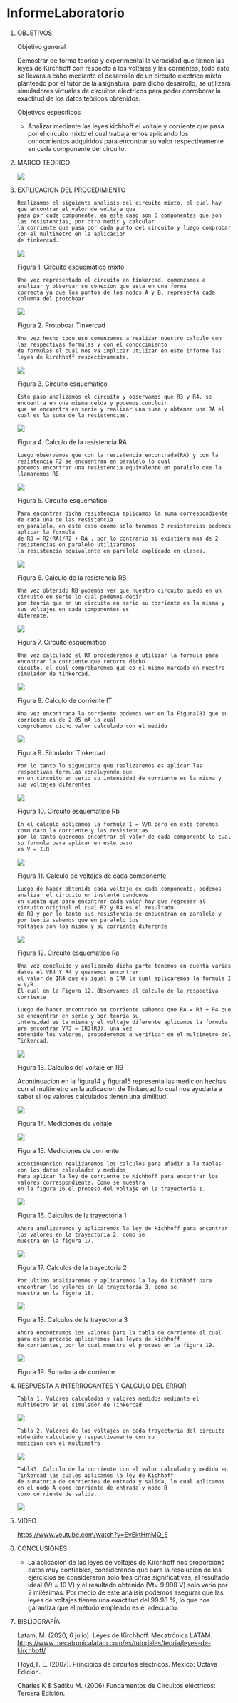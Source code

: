 # InformeLaboratorio
1. OBJETIVOS 

   Objetivo general
   
   Demostrar de forma teórica y experimental la veracidad que tienen las leyes de Kirchhoff con respecto a los voltajes y las corrientes, todo esto se llevara a cabo mediante el desarrollo de un circuito eléctrico mixto planteado por el tutor de la asignatura, para dicho desarrollo, se utilizara simuladores virtuales de circuitos eléctricos para poder corroborar la exactitud de los datos teóricos obtenidos.

   Objetivos específicos
   
   *  Analizar mediante las leyes kichhoff el voltaje y corriente que pasa por el circuito mixto el cual trabajaremos aplicando los conocmientos adquiridos para encontrar su valor respectivamente en cada componente del circuito.
   
2. MARCO TEORICO

   ![](https://github.com/jlcastro5/InformeLaboratorio/blob/c597f921033f53fae5cd7d42b0888270b6273cba/WhatsApp%20Image%202021-11-12%20at%2000.22.47.jpeg)


3. EXPLICACION DEL PROCEDIMIENTO

       Realizamos el siguiente analisis del circuito mixto, el cual hay que encontrar el valor de voltaje que 
       pasa por cada componente, en este caso son 5 componentes que son las resistencias, por otro medir y calcular
       la corriente que pasa por cada punto del circuito y luego comprobar con el multimetro en la aplicacion 
       de tinkercad.
       
   ![](https://github.com/jlcastro5/Laboratorio/blob/1be8e3116b939557e2d884cc2ebc751d9e02aa1e/circuito.PNG)
   
    Figura 1. Circuito esquematico mixto
   
   
       Una vez representado el circuito en tinkercad, comenzamos a analizar y observar su conexion que esta en una forma
       correcta ya que los puntos de los nodos A y B, representa cada columna del protoboar
   
   ![](https://github.com/jlcastro5/InformeLaboratorio/blob/ad2c94823bfa7894b5e559d7f04c5642d6d20864/ciruito.PNG)
   
   Figura 2. Protoboar Tinkercad
   
       Una vez hecho todo eso comenzamos a realizar nuestro calculo con las respectivas formulas y con el conoccimiento
       de formulas el cual nos va implicar utilizar en este informe las leyes de kirchhoff respectivamente.
   
   ![](https://github.com/jlcastro5/InformeLaboratorio/blob/ad2c94823bfa7894b5e559d7f04c5642d6d20864/ra.PNG)
   
    Figura 3. Circuito esquematico
   
   
       Este paso analizamos el circuito y observamos que R3 y R4, se encuentra en una misma celda y podemos concluir
       que se encuentra en serie y realizar una suma y obtener una RA el cual es la suma de la resistencias.
  
   ![](https://github.com/jlcastro5/InformeLaboratorio/blob/ad2c94823bfa7894b5e559d7f04c5642d6d20864/AAA.PNG)
   
   Figura 4. Calculo de la resistencia RA
    
       Luego observamos que con la resistencia encontrada(RA) y con la resistencia R2 se encuentran en paralelo lo cual
       podemos encontrar una resistencia equivalente en paralelo que la llamaremos RB
   
   ![](https://github.com/jlcastro5/InformeLaboratorio/blob/ad2c94823bfa7894b5e559d7f04c5642d6d20864/rb.PNG)
   
    Figura 5. Circuito esquematico
   
       
       Para encontrar dicha resistencia aplicamos la suma correspondiente de cada una de las resistencia 
       en paralelo, en este caso coomo solo tenemos 2 resistencias podemos aplicar la formula 
       de RB = R2(RA)/R2 + RA , por lo contrario si existiera mas de 2 resistencias en paralelo utilizaremos
       la resistencia equivalente en paralelo explicado en clases.
  
   ![](https://github.com/jlcastro5/InformeLaboratorio/blob/ad2c94823bfa7894b5e559d7f04c5642d6d20864/RBB.PNG)
   
   Figura 6. Calculo de la resistencia RB
      
       Una vez obtenido RB podemos ver que nuestro circuito quedo en un circuito en serie lo cual podemos decir
       por teoria que en un circuito en serio su corriente es la misma y sus voltajes en cada componentes es 
       diferente.
  
   ![](https://github.com/jlcastro5/InformeLaboratorio/blob/ad2c94823bfa7894b5e559d7f04c5642d6d20864/rt.PNG)
   
   Figura 7. Circuito esquematico
   
       Una vez calculado el RT procederemos a utilizar la formula para encontrar la corriente que recorre dicho
       cicuito, el cual comprobaremos que es el mismo marcado en nuestro simulador de tinkercad.
   
   ![](https://github.com/jlcastro5/InformeLaboratorio/blob/ad2c94823bfa7894b5e559d7f04c5642d6d20864/RTT.PNG)
   
   Figura 8. Calculo de corriente IT
       
       Una vez encontrada la corriente podemos ver en la Figura(8) que su corriente es de 2.05 mA lo cual 
       comprobamos dicho valor calculado con el medido
   
   ![](https://github.com/jlcastro5/InformeLaboratorio/blob/5954baf0eaeffff5b217fcd3911225e978a48a10/2.05.PNG)
   
   Figura 9. Simulador Tinkercad
   
       Por lo tanto lo siguuiente que realizaremos es aplicar las respectivas formulas concluyendo que 
       en un circuito en serio su intensidad de corriente es la misma y sus voltajes diferentes 
   
   ![](https://github.com/jlcastro5/InformeLaboratorio/blob/5954baf0eaeffff5b217fcd3911225e978a48a10/rb.PNG)
   
   Figura 10. Circuito esquematico Rb
       
       En el calculo aplicamos la formula I = V/R pero en este tenemos como dato la corriente y las resistencias
       por lo tanto queremos encontrar el valor de cada componente lo cual su formula para aplicar en este paso
       es V = I.R
   
   ![](https://github.com/jlcastro5/InformeLaboratorio/blob/ad2c94823bfa7894b5e559d7f04c5642d6d20864/VVVVV.PNG)
   
   Figura 11. Calculo de voltajes de cada componente
       
       Luego de haber obtenido cada voltaje de cada componente, podemos analizar el circuito un instante dandonos 
       en cuenta que para encontrar cada valor hay que regresar al circuito original el cual R2 y R4 es el resultado 
       de RB y por lo tanto sus resistencia se encuentran en paralelo y por teoria sabemos que en paralelo los
       voltajes son los mismo y su corriente diferente
   
   ![](https://github.com/jlcastro5/InformeLaboratorio/blob/ad2c94823bfa7894b5e559d7f04c5642d6d20864/ra.PNG)
   
   Figura 12. Circuito esquematico Ra
   
       Una vez concluido y analizando dicha parte tenemos en cuenta varias datos el VR4 Y R4 y queremos encontrar 
       el valor de IR4 que es igual a IRA la cual aplicaremos la formula I = V/R.
       El cual en la Figura 12. Observamos el calculo de la respectiva corriente
       
       Luego de haber encontrado su corriente sabemos que RA = R3 + R4 que se encuentran en serie y por teoria su
       intensidad es la misma y el voltaje diferente aplicamos la formula pra encontrar VR3 = IR3(R3), una vez 
       obtenido los valores, procederemos a verificar en el multimetro del Tinkercad.
       
   
   ![](https://github.com/jlcastro5/InformeLaboratorio/blob/ad2c94823bfa7894b5e559d7f04c5642d6d20864/VVVVVV.PNG)
   
   Figura 13. Calculos del voltaje en R3 
   
      Acontinuacion en la figura14 y figura15 representa las medicion hechas con el multimetro en la aplicacion 
      de Tinkercad lo cual nos ayudaria a saber si los valores calculados tienen una similitud.
   
   ![](https://github.com/jlcastro5/InformeLaboratorio/blob/aa0f66644ed6479c914f0355c0a655f5d79d95b1/total.PNG)
   
   Figura 14. Mediciones de voltaje 
   
   ![](https://github.com/jlcastro5/InformeLaboratorio/blob/aa0f66644ed6479c914f0355c0a655f5d79d95b1/ccccc.PNG)
   
   Figura 15. Mediciones de corriente
   
       Acontinuancion realizaremos los calculos para añadir a la tablas con los datos calculados y medidos
       Para aplicar la ley de corriente de Kichhoff para encontrar los valores correspondiente. Como se muestra
       en la figura 16 el proceso del voltaje en la trayectoria 1.
   
   ![](https://github.com/jlcastro5/InformeLaboratorio/blob/d8991abf72c4c30d31c8be6be4400d33a3158fb9/trayevtoria1.PNG)
   
   Figura 16. Calculos de la trayectoria 1
   
       Ahora analizaremos y aplicaremos la ley de kichhoff para encontrar los valores en la trayectoria 2, como se 
       muestra en la figura 17.
   
   ![](https://github.com/jlcastro5/InformeLaboratorio/blob/d8991abf72c4c30d31c8be6be4400d33a3158fb9/trayectoria%202.PNG)
      
   Figura 17. Calculos de la trayectoria 2 
   
       Por ultimo analizaremos y aplicaremos la ley de kichhoff para encontrar los valores en la trayectoria 3, como se 
       muestra en la figura 18.
  
   ![](https://github.com/jlcastro5/InformeLaboratorio/blob/d8991abf72c4c30d31c8be6be4400d33a3158fb9/trayectoria%203.PNG)
   
   Figura 18. Calculos de la trayectoria 3
   
       Ahora encontramos los valores para la tabla de corriente el cual para este proceso aplicaremos las leyes de kichhoff
       de corrientes, por lo cual muestra el proceso en la figura 19.
  
   ![](https://github.com/jlcastro5/InformeLaboratorio/blob/9a88f714c67e52987e69505d7d5096d7a5e628fa/SUMATORIAi.PNG)
   
   Figura 19. Sumatoria de corriente.



4. RESPUESTA A INTERROGANTES Y CALCULO DEL ERROR

       Tabla 1. Valores calculados y valores medidos mediante el multimetro en el simulador de Tinkercad
  
      ![](https://github.com/jlcastro5/InformeLaboratorio/blob/5954baf0eaeffff5b217fcd3911225e978a48a10/ValoresCalculados.PNG)
      
       Tabla 2. Valores de los voltajes en cada trayectoria del circuito obtenido calculado y respectivamente con su
       medicion con el multimetro
   
      ![](https://github.com/jlcastro5/InformeLaboratorio/blob/d8991abf72c4c30d31c8be6be4400d33a3158fb9/trayectir.PNG)
    
       Tabla3. Calculo de la corriente con el valor calculado y medido en Tinkercad las cuales aplicamos la ley de Kichhoff 
       de sumatoria de corrientes de entrada y salida, lo cual aplicamos en el nodo A como corriente de entrada y nodo B 
       como corriente de salida.
   
      ![](https://github.com/jlcastro5/InformeLaboratorio/blob/6929df50f72a731c394d406255eb1fecc5ee47fe/CORRIENTETOTAL.PNG)


5. VIDEO

    https://www.youtube.com/watch?v=EvEktHmMQ_E

6. CONCLUSIONES

     *	La aplicación de las leyes de voltajes de Kirchhoff nos proporcionó datos muy confiables, considerando que para la resolución de los ejercicios se consideraron solo tres cifras significativas, el resultado ideal (Vt = 10 V) y el resultado obtenido (Vt= 9.998 V) solo vario por 2 milésimas. Por medio de este análisis podemos asegurar que las leyes de voltajes tienen una exactitud del 99.98 %, lo que nos garantiza que el método empleado es el adecuado.


7. BIBLIOGRAFÍA 

   Latam, M. (2020, 6 julio). Leyes de Kirchhoff. Mecatrónica LATAM. https://www.mecatronicalatam.com/es/tutoriales/teoria/leyes-de-kirchhoff/
 
   Floyd,T. L. (2007). Principios de circuitos electricos. Mexico: Octava Edicion.
 
   Charles K & Sadiku M. (2006).Fundamentos de Circuitos eléctricos: Tercera Edición.
